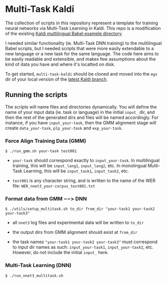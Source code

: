 Multi-Task Kaldi
================

The collection of scripts in this repository represent a template for training neural networks via Multi-Task Learning in Kaldi. This repo is a modification of the existing [Kaldi multilingual Babel example directory](https://github.com/kaldi-asr/kaldi/tree/master/egs/babel_multilang/s5).

I needed similar functionality (ie. Multi-Task DNN training) to the multilingual Babel scripts, but I needed scripts that were more easily extendable to a new language or a new task for the same language. The code here aims to be easily readable and extensible, and makes few assumptions about the kind of data you have and where it's locatted on disk.

To get started, `multi-task-kaldi` should be cloned and moved into the `egs` dir of your local version of the [latest Kaldi branch](https://github.com/kaldi-asr/kaldi).




Running the scripts
------------------------------------

The scripts will name files and directories dynamically. You will define the name of your input data (ie. task or language) in the initial `input_` dir, and then the rest of the generated dirs and files will be named accordingly. For instance, if you have `input_your-task`, then the GMM alignment stage will create `data_your-task`, `plp_your-task` and `exp_your-task`.




### Force Align Training Data (GMM)

`$ ./run_gmm.sh your-task test001`

- `your-task` should correspond exactly to `input_your-task`. In multilingual training, this will be `input_lang1`, `input_lang2`, etc. In monolingual Multi-Task Learning, this will be `input_task1`, `input_task2`, etc.

- `test001` is any character string, and is written to the name of the WER file: `WER_nnet3_your-corpus_test001.txt`


### Format data from GMM $-->$ DNN

`$ ./utils/setup_multitask.sh to_dir from_dir "your-task1 your-task2 your-task3"`

- all `nnet3` log files and experimental data will be written to `to_dir`

- the output dirs from GMM alignment should exist at `from_dir`

- the task names `"your-task1 your-task2 your-task3"` must correspond to input dir names as such: `input_your-task1`, `input_your-task2`, etc. However, do not include the initial `input_` here.



### Multi-Task Learning (DNN)

`$ ./run_nnet3_multitask.sh `

